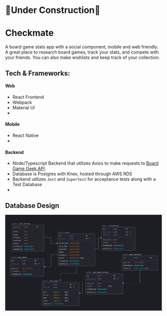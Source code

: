 # 🚧Under Construction🚧

# Checkmate

A board game stats app with a social component, mobile and web friendly. A great place to research board games, track your stats, and compete with your friends. You can also make wishlists and keep track of your collection.

## Tech & Frameworks: 

#### Web

* React Frontend
* Webpack
* Material UI
*

#### Mobile

* React Native
*

#### Backend

* Node/Typescript Backend that utilizes Axios to make requests to [Board Game Geek API](https://boardgamegeek.com/wiki/page/BGG_XML_API2). 
* Database is Postgres with Knex, hosted through AWS RDS
* Backend utilizes `Jest` and `Supertest` for acceptance tests along with a Test Database
*

## Database Design

![image](./docs/db-ERD.png)